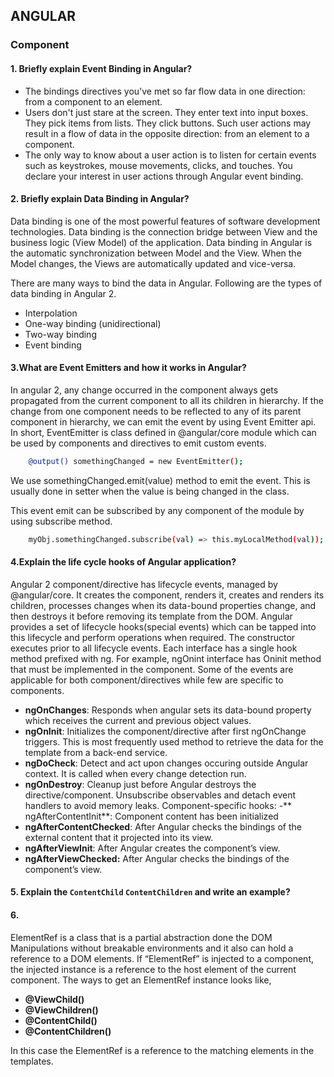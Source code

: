 ## ANGULAR
### Component 
#### 1. Briefly explain Event Binding in Angular?
- The bindings directives you've met so far flow data in one direction: from a component to an element.
- Users don't just stare at the screen. They enter text into input boxes. They pick items from lists. They click buttons. Such user actions may result in a flow of data in the opposite direction: from an element to a component.
- The only way to know about a user action is to listen for certain events such as keystrokes, mouse movements, clicks, and touches. You declare your interest in user actions through Angular event binding.
#### 2. Briefly explain Data Binding in Angular?
Data binding is one of the most powerful features of software development technologies. Data binding is the connection bridge between View and the business logic (View Model) of the application. Data binding in Angular is the automatic synchronization between Model and the View. When the Model changes, the Views are automatically updated and vice-versa. 

There are many ways to bind the data in Angular. Following are the types of data binding in Angular 2.

* Interpolation
* One-way binding (unidirectional)
* Two-way binding
* Event binding
#### 3.What are Event Emitters and how it works in Angular?
In angular 2, any change occurred in the component always gets propagated from the current component to all its children in hierarchy. If the change from one component needs to be reflected to any of its parent component in hierarchy, we can emit the event by using Event Emitter api.
In short, EventEmitter is class defined in @angular/core module which can be used by components and directives to emit custom events.
```bash
	@output() somethingChanged = new EventEmitter(); 
```
We use somethingChanged.emit(value) method to emit the event. This is usually done in setter when the value is being changed in the class.

This event emit can be subscribed by any component of the module by using subscribe method.
```bash
	myObj.somethingChanged.subscribe(val) => this.myLocalMethod(val));
```
#### 4.Explain the life cycle hooks of Angular application?
Angular 2 component/directive has lifecycle events, managed by @angular/core. It creates the component, renders it, creates and renders its children, processes changes when its data-bound properties change, and then destroys it before removing its template from the DOM. Angular provides a set of lifecycle hooks(special events) which can be tapped into this lifecycle and perform operations when required. The constructor executes prior to all lifecycle events. Each interface has a single hook method prefixed with ng. For example, ngOnint interface has Oninit method that must be implemented in the component. 
Some of the events are applicable for both component/directives while few are specific to components.
 - **ngOnChanges**: Responds when angular sets its data-bound property which receives the current and previous object values.
- **ngOnInit**: Initializes the component/directive after first ngOnChange triggers. This is most frequently used method to retrieve the data for the template from a back-end service.
- **ngDoCheck**: Detect and act upon changes occuring outside Angular context. It is called when every change detection run.
- **ngOnDestroy**: Cleanup just before Angular destroys the directive/component. Unsubscribe observables and detach event handlers to avoid memory leaks.
Component-specific hooks:
-** ngAfterContentInit**: Component content has been initialized
- **ngAfterContentChecked**: After Angular checks the bindings of the external content that it projected     into its view.
- **ngAfterViewInit**: After Angular creates the component’s view.
- **ngAfterViewChecked:** After Angular checks the bindings of the component’s view. 
####  5. Explain the `ContentChild` `ContentChildren` and write an example?
#### 6.
ElementRef is a class that is a partial abstraction done the DOM Manipulations without breakable environments and it also can hold a reference to a DOM elements.
If “ElementRef” is injected to a component, the injected instance is a reference to the host element of the current component.
The ways to get an ElementRef instance looks like,

* **@ViewChild()**
*    **@ViewChildren()**
*    **@ContentChild()**
*   **@ContentChildren()**

In this case the ElementRef is a reference to the matching elements in the templates.

